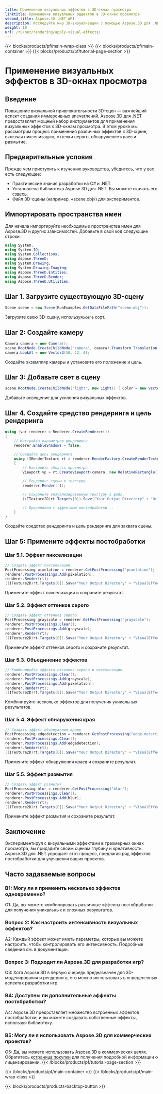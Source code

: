 ```yaml
---
title: Применение визуальных эффектов в 3D-окнах просмотра
linktitle: Применение визуальных эффектов в 3D-окнах просмотра
second_title: Aspose.3D .NET API
description: Исследуйте мир 3D-визуализации с помощью Aspose.3D для .NET. Научитесь применять захватывающие визуальные эффекты к своим сценам, используя пошаговые руководства. Улучшите свои проекты с помощью пикселизации, оттенков серого, обнаружения краев и эффектов размытия.
weight: 10
url: /ru/net/rendering/apply-visual-effects/
---
```


{{< blocks/products/pf/main-wrap-class >}}
{{< blocks/products/pf/main-container >}}
{{< blocks/products/pf/tutorial-page-section >}}

# Применение визуальных эффектов в 3D-окнах просмотра

## Введение

Повышение визуальной привлекательности 3D-сцен — важнейший аспект создания иммерсивных впечатлений. Aspose.3D для .NET предоставляет мощный набор инструментов для применения визуальных эффектов к 3D-окнам просмотра. В этом уроке мы рассмотрим процесс применения различных эффектов к 3D-сцене, включая пикселизацию, оттенки серого, обнаружение краев и размытие.

## Предварительные условия

Прежде чем приступить к изучению руководства, убедитесь, что у вас есть следующее:

- Практические знания разработки на C# и .NET.
-  Установлена библиотека Aspose.3D для .NET. Вы можете скачать его с[здесь](https://releases.aspose.com/3d/net/).
- Файл 3D-сцены (например, «scene.obj») для экспериментов.

## Импортировать пространства имен

Для начала импортируйте необходимые пространства имен для Aspose.3D и других зависимостей. Добавьте в свой код следующие строки:

```csharp
using System;
using System.IO;
using System.Collections;
using Aspose.ThreeD;
using System.Drawing;
using System.Drawing.Imaging;
using Aspose.ThreeD.Entities;
using Aspose.ThreeD.Render;
using Aspose.ThreeD.Utilities;
```

## Шаг 1. Загрузите существующую 3D-сцену

```csharp
Scene scene = new Scene(RunExamples.GetDataFilePath("scene.obj"));
```

 Загрузите свою 3D-сцену, используя`Scene` сорт.

## Шаг 2: Создайте камеру

```csharp
Camera camera = new Camera();
scene.RootNode.CreateChildNode("camera", camera).Transform.Translation = new Vector3(2, 44, 66);
camera.LookAt = new Vector3(50, 12, 0);
```

Создайте экземпляр камеры и установите его положение и цель.

## Шаг 3: Добавьте свет в сцену

```csharp
scene.RootNode.CreateChildNode("light", new Light() { Color = new Vector3(Color.White), LightType = LightType.Point }).Transform.Translation = new Vector3(26, 57, 43);
```

Добавьте освещение для усиления визуальных эффектов.

## Шаг 4. Создайте средство рендеринга и цель рендеринга

```csharp
using (var renderer = Renderer.CreateRenderer())
{
    // Настройка параметров рендеринга
    renderer.EnableShadows = false;

    // Создайте цель рендеринга
    using (IRenderTexture rt = renderer.RenderFactory.CreateRenderTexture(new RenderParameters(), 1, 1024, 1024))
    {
        // Настроить область просмотра
        Viewport vp = rt.CreateViewport(camera, new RelativeRectangle() { ScaleWidth = 1, ScaleHeight = 1 });

        // Рендеринг сцены в текстуру
        renderer.Render(rt);

        // Сохраните визуализированную текстуру в файл.
        ((ITexture2D)rt.Targets[0]).Save("Your Output Directory" + "Original_viewport_out.png", ImageFormat.Png);

        // Продолжаем с эффектами постобработки...
    }
}
```

Создайте средство рендеринга и цель рендеринга для захвата сцены.

## Шаг 5: Примените эффекты постобработки

### Шаг 5.1. Эффект пикселизации

```csharp
// Создать эффект пикселизации
PostProcessing pixelation = renderer.GetPostProcessing("pixelation");
renderer.PostProcessings.Add(pixelation);
renderer.Render(rt);
((ITexture2D)rt.Targets[0]).Save("Your Output Directory" + "VisualEffect_pixelation_out.png", ImageFormat.Png);
```

Примените эффект пикселизации и сохраните результат.

### Шаг 5.2. Эффект оттенков серого

```csharp
// Создать эффект оттенков серого
PostProcessing grayscale = renderer.GetPostProcessing("grayscale");
renderer.PostProcessings.Clear();
renderer.PostProcessings.Add(grayscale);
renderer.Render(rt);
((ITexture2D)rt.Targets[0]).Save("Your Output Directory" + "VisualEffect_grayscale_out.png", ImageFormat.Png);
```

Примените эффект оттенков серого и сохраните результат.

### Шаг 5.3. Объединение эффектов

```csharp
// Комбинируйте эффекты оттенков серого и пикселизации.
renderer.PostProcessings.Clear();
renderer.PostProcessings.Add(grayscale);
renderer.PostProcessings.Add(pixelation);
renderer.Render(rt);
((ITexture2D)rt.Targets[0]).Save("Your Output Directory" + "VisualEffect_grayscale+pixelation_out.png", ImageFormat.Png);
```

Комбинируйте несколько эффектов для получения уникальных результатов.

### Шаг 5.4. Эффект обнаружения края

```csharp
// Создать эффект обнаружения краев
PostProcessing edgedetection = renderer.GetPostProcessing("edge-detection");
renderer.PostProcessings.Clear();
renderer.PostProcessings.Add(edgedetection);
renderer.Render(rt);
((ITexture2D)rt.Targets[0]).Save("Your Output Directory" + "VisualEffect_edgedetection_out.png", ImageFormat.Png);
```

Примените эффект обнаружения краев и сохраните результат.

### Шаг 5.5. Эффект размытия

```csharp
// Создать эффект размытия
PostProcessing blur = renderer.GetPostProcessing("blur");
renderer.PostProcessings.Clear();
renderer.PostProcessings.Add(blur);
renderer.Render(rt);
((ITexture2D)rt.Targets[0]).Save("Your Output Directory" + "VisualEffect_blur_out.png", ImageFormat.Png);
```

Примените эффект размытия и сохраните результат.

## Заключение

Экспериментируя с визуальными эффектами в трехмерных окнах просмотра, вы придадите своим сценам глубину и креативность. Aspose.3D для .NET упрощает этот процесс, предлагая ряд эффектов постобработки для улучшения ваших проектов.

## Часто задаваемые вопросы

### В1: Могу ли я применить несколько эффектов одновременно?

О1: Да, вы можете комбинировать различные эффекты постобработки для получения уникальных и сложных результатов.

### Вопрос 2: Как настроить интенсивность визуальных эффектов?

A2: Каждый эффект может иметь параметры, которые вы можете настроить, чтобы контролировать его интенсивность. Подробные сведения см. в документации.

### Вопрос 3: Подходит ли Aspose.3D для разработки игр?

О3: Хотя Aspose.3D в первую очередь предназначен для 3D-моделирования и рендеринга, его можно использовать в определенных аспектах разработки игр.

### В4: Доступны ли дополнительные эффекты постобработки?

A4: Aspose.3D предоставляет множество встроенных эффектов постобработки, и вы можете создавать собственные эффекты, используя библиотеку.

### В5: Могу ли я использовать Aspose.3D для коммерческих проектов?

 О5: Да, вы можете использовать Aspose.3D в коммерческих целях. Обратитесь к[страница покупки](https://purchase.aspose.com/buy) для получения подробной информации о лицензировании.
{{< /blocks/products/pf/tutorial-page-section >}}

{{< /blocks/products/pf/main-container >}}
{{< /blocks/products/pf/main-wrap-class >}}

{{< blocks/products/products-backtop-button >}}

